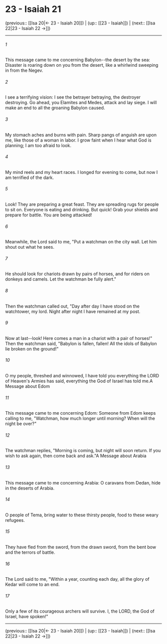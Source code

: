 # 23 - Isaiah 21

(previous:: [[Isa 20|← 23 - Isaiah 20]]) | (up:: [[23 - Isaiah]]) | (next:: [[Isa 22|23 - Isaiah 22 →]])

***


###### 1 
This message came to me concerning Babylon--the desert by the sea: Disaster is roaring down on you from the desert, like a whirlwind sweeping in from the Negev. 

###### 2 
I see a terrifying vision: I see the betrayer betraying, the destroyer destroying. Go ahead, you Elamites and Medes, attack and lay siege. I will make an end to all the groaning Babylon caused. 

###### 3 
My stomach aches and burns with pain. Sharp pangs of anguish are upon me, like those of a woman in labor. I grow faint when I hear what God is planning; I am too afraid to look. 

###### 4 
My mind reels and my heart races. I longed for evening to come, but now I am terrified of the dark. 

###### 5 
Look! They are preparing a great feast. They are spreading rugs for people to sit on. Everyone is eating and drinking. But quick! Grab your shields and prepare for battle. You are being attacked! 

###### 6 
Meanwhile, the Lord said to me, "Put a watchman on the city wall. Let him shout out what he sees. 

###### 7 
He should look for chariots drawn by pairs of horses, and for riders on donkeys and camels. Let the watchman be fully alert." 

###### 8 
Then the watchman called out, "Day after day I have stood on the watchtower, my lord. Night after night I have remained at my post. 

###### 9 
Now at last--look! Here comes a man in a chariot with a pair of horses!" Then the watchman said, "Babylon is fallen, fallen! All the idols of Babylon lie broken on the ground!" 

###### 10 
O my people, threshed and winnowed, I have told you everything the LORD of Heaven's Armies has said, everything the God of Israel has told me.A Message about Edom 

###### 11 
This message came to me concerning Edom: Someone from Edom keeps calling to me, "Watchman, how much longer until morning? When will the night be over?" 

###### 12 
The watchman replies, "Morning is coming, but night will soon return. If you wish to ask again, then come back and ask."A Message about Arabia 

###### 13 
This message came to me concerning Arabia: O caravans from Dedan, hide in the deserts of Arabia. 

###### 14 
O people of Tema, bring water to these thirsty people, food to these weary refugees. 

###### 15 
They have fled from the sword, from the drawn sword, from the bent bow and the terrors of battle. 

###### 16 
The Lord said to me, "Within a year, counting each day, all the glory of Kedar will come to an end. 

###### 17 
Only a few of its courageous archers will survive. I, the LORD, the God of Israel, have spoken!"

***

(previous:: [[Isa 20|← 23 - Isaiah 20]]) | (up:: [[23 - Isaiah]]) | (next:: [[Isa 22|23 - Isaiah 22 →]])
